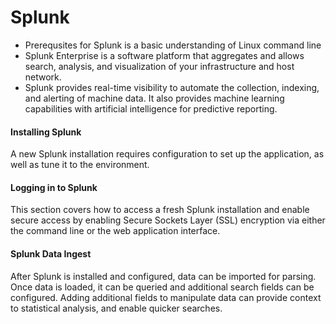 # Splunk 
- Prerequsites for Splunk is a basic understanding of Linux command line
- Splunk Enterprise is a software platform that aggregates and allows search, analysis, and visualization of your infrastructure and host network. 
- Splunk provides real-time visibility to automate the collection, indexing, and alerting of machine data. It also provides machine learning capabilities with artificial intelligence for predictive reporting.

#### Installing Splunk
﻿A new Splunk installation requires configuration to set up the application, as well as tune it to the environment.
﻿
#### Logging in to Splunk
﻿This section covers how to access a fresh Splunk installation and enable secure access by enabling Secure Sockets Layer (SSL) encryption via either the command line or the web application interface.
﻿
#### Splunk Data Ingest
﻿After Splunk is installed and configured, data can be imported for parsing. Once data is loaded, it can be queried and additional search fields can be configured. Adding additional fields to manipulate data can provide context to statistical analysis, and enable quicker searches.
﻿
